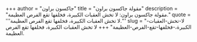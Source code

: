 +++
author = "جاكسون براون"
title = "مقولة جاكسون براون"
description = "مقولة جاكسون براون: لا تخش العقبات الكبيرة، فخلفها تقع الفرص العظيمة."
quote = '''لا تخش العقبات الكبيرة، فخلفها تقع الفرص العظيمة.'''
slug = "لا-تخش-العقبات-الكبيرة،-فخلفها-تقع-الفرص-العظيمة"
+++
لا تخش العقبات الكبيرة، فخلفها تقع الفرص العظيمة.
